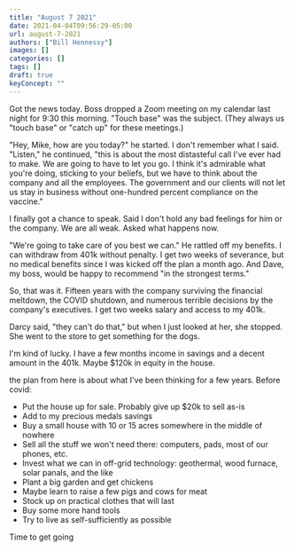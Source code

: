 ```yaml
---
title: "August 7 2021"
date: 2021-04-04T09:56:29-05:00
url: august-7-2021
authors: ["Bill Hennessy"]
images: []
categories: []
tags: []
draft: true
keyConcept: ""
---
```


Got the news today. Boss dropped a Zoom meeting on my calendar last night for 9:30 this morning. "Touch base" was the subject. (They always us "touch base" or "catch up" for these meetings.)

"Hey, Mike, how are you today?" he started. I don't remember what I said. "Listen," he continued, "this is about the most distasteful call I've ever had to make. We are going to have to let you go. I think it's admirable what you're doing, sticking to your beliefs, but we have to think about the company and all the employees. The government and our clients will not let us stay in business without one-hundred percent compliance on the vaccine."

I finally got a chance to speak. Said I don't hold any bad feelings for him or the company. We are all weak. Asked what happens now.

"We're going to take care of you best we can." He rattled off my benefits. I can withdraw from 401k without penalty. I get two weeks of severance, but no medical benefits since I was kicked off the plan a month ago. And Dave, my boss, would be happy to recommend "in the strongest terms." 

So, that was it. Fifteen years with the company surviving the financial meltdown, the COVID shutdown, and numerous terrible decisions by the company's executives. I get two weeks salary and access to my 401k. 

Darcy said, "they can't do that," but when I just looked at her, she stopped. She went to the store to get something for the dogs. 

I'm kind of lucky. I have a few months income in savings and a decent amount in the 401k. Maybe $120k in equity in the house. 

the plan from here is about what I've been thinking for a few years. Before covid:

- Put the house up for sale. Probably give up $20k to sell as-is
- Add to my precious medals savings
- Buy a small house with 10 or 15 acres somewhere in the middle of nowhere
- Sell all the stuff we won't need there: computers, pads, most of our phones, etc. 
- Invest what we can in off-grid technology: geothermal, wood furnace, solar panals, and the like
- Plant a big garden and get chickens
- Maybe learn to raise a few pigs and cows for meat
- Stock up on practical clothes that will last
- Buy some more hand tools
- Try to live as self-sufficiently as possible

Time to get going
